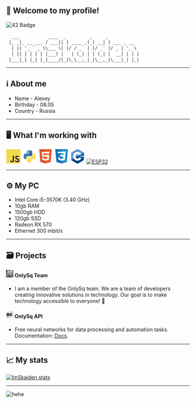 ## 🧾 Welcome to my profile! 

![42 Badge](https://img.shields.io/badge/42-000?logo=42&logoColor=fff&style=plastic)

```
  ___           ____  _         _     _            
 |_ _|_ __ ___ / ___|| | ____ _(_) __| | ___ _ __  
  | || '_ ` _ \\___ \| |/ / _` | |/ _` |/ _ | '_ \ 
  | || | | | | |___) |   | (_| | | (_| |  __| | | |
 |___|_| |_| |_|____/|_|\_\__,_|_|\__,_|\___|_| |_|
```
---
## ℹ About me

- Name - Alexey
- Birthday - 08.05
- Country - Russia
---
## 🖥 What I'm working with

<a href="https://www.javascript.com/" target="_blank"><img src="https://raw.githubusercontent.com/devicons/devicon/master/icons/javascript/javascript-original.svg" alt="JavaScript" width="40" height="40"/></a> <a href="https://www.python.org/" target="_blank"><img src="https://raw.githubusercontent.com/devicons/devicon/master/icons/python/python-original.svg" alt="Python" width="40" height="40"/></a> <a href="https://www.w3.org/html/" target="_blank"><img src="https://raw.githubusercontent.com/devicons/devicon/master/icons/html5/html5-original.svg" alt="HTML5" width="40" height="40"/></a> <a href="https://www.w3.org/Style/CSS/" target="_blank"><img src="https://raw.githubusercontent.com/devicons/devicon/master/icons/css3/css3-original.svg" alt="CSS3" width="40" height="40"/></a> <a href="https://cplusplus.com/" target="_blank"><img src="https://raw.githubusercontent.com/devicons/devicon/master/icons/cplusplus/cplusplus-original.svg" alt="C++" width="40" height="40"/></a> <a href="https://espressif.com/" target="_blank"><img src="https://joy-it.net/files/files/Produkte/SBC-NodeMCU-ESP32/SBC-NodeMCU-ESP32-01.png" alt="ESP32" width="40" height="40"/></a>

---
## ⚙ My PC

- Intel Core i5-3570K (3.40 GHz)
- 10gb RAM
- 1500gb HDD
- 120gb SSD
- Radeon RX 570
- Ethernet 300 mbit/s

---
## 🗃 Projects 

#### <a href="https://t.me/onlysq" target="_blank"><img src="https://raw.githubusercontent.com/ImSkaiden/ImSkaiden/refs/heads/main/onlysqteam.jpg" alt="OnlySqTeam" width="20" height="20"/></a> OnlySq Team
- I am a member of the OnlySq team.
  We are a team of developers creating innovative solutions in technology. Our goal is to make technology accessible to everyone! 🚀
#### <a href="https://onlysq.ru" target="_blank"><img src="https://raw.githubusercontent.com/ImSkaiden/ImSkaiden/refs/heads/main/onlysq-icon.jpg" alt="OnlySqAPI" width="20" height="20"/></a> OnlySq API
- Free neural networks for data processing and automation tasks.  
  Documentation: [Docs](https://docs.onlysq.ru).
---
## 📈 My stats 

[![ImSkaiden stats](https://github-readme-stats.vercel.app/api?username=imskaiden&show_icons=true&theme=vue-dark)](https://github.com/imskaiden) 

---
![hehe](https://img.shields.io/github/search?query=onlysqapi)
